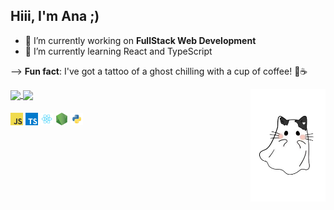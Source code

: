 ## Hiii, I'm Ana ;) 

- 🎯 I’m currently working on __FullStack Web Development__
- 🌱 I’m currently learning React and TypeScript

--> __Fun fact__: I've got a tattoo of a ghost chilling with a cup of coffee! 👻☕

<div >
  <img height="180em" src="gatito.png" align='right'/>
</div>

<a href="https://github.com/bastosanaa/github-readme-stats">
  <img height=150 align="center" src="https://github-readme-stats.vercel.app/api?username=bastosanaa&hide=prs,issues,contribs&show_icons=true&theme=omni" />
</a>
<a href="https://github.com/bastosanaa/convoychat">
  <img height=150 align="center" src="https://github-readme-stats.vercel.app/api/top-langs?username=bastosanaa&layout=compact&langs_count=8&card_width=320&theme=omni&hide=java,HTML,dockerfile,roff" />
</a>

####

<div>
  <code><img height="20" alt="javascript" src="https://raw.githubusercontent.com/github/explore/80688e429a7d4ef2fca1e82350fe8e3517d3494d/topics/javascript/javascript.png"></code>
  <code><img height="20" alt="typescript" src="https://raw.githubusercontent.com/github/explore/80688e429a7d4ef2fca1e82350fe8e3517d3494d/topics/typescript/typescript.png"></code>
  <code><img height="20" alt="react" src="https://raw.githubusercontent.com/github/explore/80688e429a7d4ef2fca1e82350fe8e3517d3494d/topics/react/react.png"></code>
  <code><img height="20" alt="nodejs" src="https://raw.githubusercontent.com/github/explore/80688e429a7d4ef2fca1e82350fe8e3517d3494d/topics/nodejs/nodejs.png"></code>
  <code><img height="20" alt="python" src="https://raw.githubusercontent.com/github/explore/80688e429a7d4ef2fca1e82350fe8e3517d3494d/topics/python/python.png"></code>
</div>




